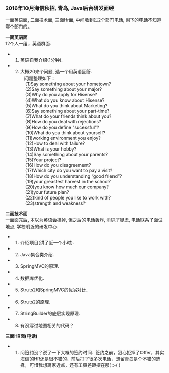 ### 2016年10月海信秋招, 青岛, Java后台研发面经 ###
 一面英语面, 二面技术面, 三面Hr面, 中间收到过2个部门电话, 剩下的电话不知道哪个部门的。 

<Strong>一面英语面</Strong>    
  12个人一组，英语群面.
* 1. 英语自我介绍(1分钟).
* 2. 大概20来个问题, 选一个用英语回答.    
&nbsp;&nbsp; 问题整理如下：     
&nbsp;&nbsp;&nbsp; (1)Say something about your hometown?     
&nbsp;&nbsp;&nbsp; (2)Say something about your major?      
&nbsp;&nbsp;&nbsp; (3)Why do you apply for Hisense?      
&nbsp;&nbsp;&nbsp; (4)What do you know about Hisense?     
&nbsp;&nbsp;&nbsp; (5)What do you think about Marketing?    
&nbsp;&nbsp;&nbsp; (6)Say something about your part-time?      
&nbsp;&nbsp;&nbsp; (7)What do your friends think about you?       
&nbsp;&nbsp;&nbsp; (8)How do you deal with rejections?     
&nbsp;&nbsp;&nbsp; (9)How do you define "sucessful"?       
&nbsp;&nbsp;&nbsp; (10)What do you think about yourself?      
&nbsp;&nbsp;&nbsp; (11)working environment you enjoy?      
&nbsp;&nbsp;&nbsp; (12)How to deal with failure?       
&nbsp;&nbsp;&nbsp; (13)What is your hobby?        
&nbsp;&nbsp;&nbsp; (14)Say something about your parents?      
&nbsp;&nbsp;&nbsp; (15)Your project?      
&nbsp;&nbsp;&nbsp; (16)How do you disagreement?      
&nbsp;&nbsp;&nbsp; (17)Which city do you want to pay a visit?       
&nbsp;&nbsp;&nbsp; (18)How do you understanding “good friend”?      
&nbsp;&nbsp;&nbsp; (19)your greastest harvest in the school?      
&nbsp;&nbsp;&nbsp; (20)you know how much our company?      
&nbsp;&nbsp;&nbsp; (21)your future plan?      
&nbsp;&nbsp;&nbsp; (22)kind of people you like to work with?      
&nbsp;&nbsp;&nbsp; (23)strength and weakness?   

<Strong>二面技术面</Strong>    
  一面面完后, 本以为英语会挂掉, 但之后的电话轰炸, 消除了疑虑, 电话联系了面试地点, 学校附近的研发中心.
* 1. 介绍项目(讲了近一个小时).
* 2. Java集合类介绍.
* 3. SpringMVC的原理.
* 4. 数据库优化.
* 5. Struts2和SpringMVC的优劣对比.
* 6. Struts2的原理.
* 7. StringBuilder的底层实现原理.
* 8. 有没写过地图相关的代码？

<Strong>三面HR面(电话)</Strong>    
* 1. 问签约没？说了一下大概的签约时间.
  签约之前，狠心拒掉了Offer，其实海信的HR还是很不错的，前后打了很多次电话，想留青岛是个不错的选择，可惜我想离家近点，还有工资差距摆在那( :-( )
